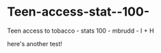 # Teen-access-stat--100-
Teen access to tobacco  - stats 100 - mbrudd - I + H 

here's another test! 

